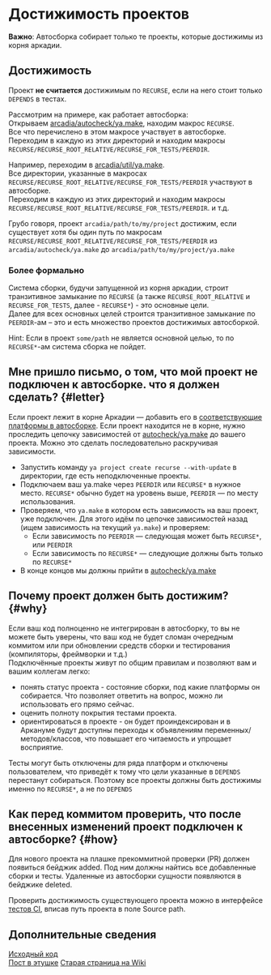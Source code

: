 # Достижимость проектов 

**Важно**: Автосборка собирает только те проекты, которые достижимы из корня аркадии.

## Достижимость
Проект **не считается** достижимым по `RECURSE`, если на него стоит только `DEPENDS` в тестах.

Рассмотрим на примере, как работает автосборка:  
Открываем [arcadia/autocheck/ya.make](https://a.yandex-team.ru/arc/trunk/arcadia/autocheck/ya.make), находим макрос `RECURSE`.  
Все что перечислено в этом макросе участвует в автосборке.  
Переходим в каждую из этих директорий и находим макросы `RECURSE/RECURSE_ROOT_RELATIVE/RECURSE_FOR_TESTS/PEERDIR`.

Например, переходим в [arcadia/util/ya.make](https://a.yandex-team.ru/arc/trunk/arcadia/util/ya.make).  
Все директории, указанные в макросах `RECURSE/RECURSE_ROOT_RELATIVE/RECURSE_FOR_TESTS/PEERDIR` участвуют в автосборке.  
Переходим в каждую из этих директорий и находим макросы `RECURSE/RECURSE_ROOT_RELATIVE/RECURSE_FOR_TESTS/PEERDIR`.
и т.д.

Грубо говоря, проект `arcadia/path/to/my/project` достижим, если существует хотя бы один путь по макросам `RECURSE/RECURSE_ROOT_RELATIVE/RECURSE_FOR_TESTS/PEERDIR`
из `arcadia/autocheck/ya.make` до `arcadia/path/to/my/project/ya.make`

### Более формально
Система сборки, будучи запущенной из корня аркадии, строит транзитивное замыкание по `RECURSE` (а также `RECURSE_ROOT_RELATIVE` и `RECURSE_FOR_TESTS`, далее - `RECURSE*`) - это основные цели.  
Далее для всех основных целей строится транзитивное замыкание по `PEERDIR`-ам – это и есть множество проектов достижимых автосборкой.  

Hint: Если в проект `some/path` не является основной целью, то по `RECURSE*`-ам система сборка не пойдет.  

## Мне пришло письмо, о том, что мой проект не подключен к автосборке. что я должен сделать? {#letter}
Если проект лежит в корне Аркадии — добавить его в [соответствующие платформы в автосборке](https://a.yandex-team.ru/arc/trunk/arcadia/autocheck/ya.make).
Если проект находится не в корне, нужно проследить цепочку зависимостей от [autocheck/ya.make](https://a.yandex-team.ru/arc/trunk/arcadia/autocheck/ya.make) до вашего проекта. Можно это сделать последовательно раскручивая зависимости.
- Запустить команду `ya project create recurse --with-update` в директории, где есть неподключенные проекты.
- Подключаем ваш ya.make через `PEERDIR` или `RECURSE*` в нужное место. `RECURSE*` обычно будет на уровень выше, `PEERDIR` — по месту использования.  
- Проверяем, что `ya.make` в котором есть зависимость на ваш проект, уже подключен. Для этого идём по цепочке зависимостей назад (ищем зависимость на текущий `ya.make`) и проверяем:
  - Если зависимость по `PEERDIR` — следующая может быть `RECURSE*`, или `PEERDIR`
  - Если зависимость по  `RECURSE*` — следующие должны быть только по `RECURSE*`
- В конце концов мы должны прийти в [autocheck/ya.make](https://a.yandex-team.ru/arc/trunk/arcadia/autocheck/ya.make)

## Почему проект должен быть достижим? {#why}
Если ваш код полноценно не интегрирован в автосборку, то вы не можете быть уверены, что ваш код не будет сломан очередным коммитом или при обновлении средств сборки и тестирования (компиляторы, фреймворки и т.д.)  
Подключённые проекты живут по общим правилам и позволяют вам и вашим коллегам легко:
* понять статус проекта - состояние сборки, под какие платформы он собирается. Что позволяет ответить на вопрос, можно ли использовать его прямо сейчас.
* оценить полноту покрытия тестами проекта.
* ориентироваться в проекте - он будет проиндексирован и в Аркануме будут доступны переходы к объявлениям переменных/методов/классов, что повышает его читаемость и упрощает восприятие.

Тесты могут быть отключены для ряда платформ и отключены пользователем, что приведёт к тому что цели указанные в `DEPENDS` перестанут собираться. Поэтому все проекты должны быть достижимы именно по `RECURSE*`, а не по `DEPENDS`

## Как перед коммитом проверить, что после внесенных изменений проект подключен к автосборке? {#how}

Для нового проекта на плашке прекоммитной проверки (PR) должен появиться бейджик added. Под ним должны найтись все добавленные сборки и тесты. Удаленные из автосборки сущности появляются в бейджике deleted.

Проверить достижимость существующего проекта можно в интерфейсе [тестов CI](https://ci.yandex-team.ru/tests), вписав путь проекта в поле Source path.

## Дополнительные сведения
[Исходный код](https://a.yandex-team.ru/arc/trunk/arcadia/devtools/unitybot/unreachability/unreachability.py)  
[Пост в этушке](https://clubs.at.yandex-team.ru/arcadia/6134)
[Старая страница на Wiki](https://wiki.yandex-team.ru/development/poisk/arcadia/ymake/manual/cmakelistsreachability/)
